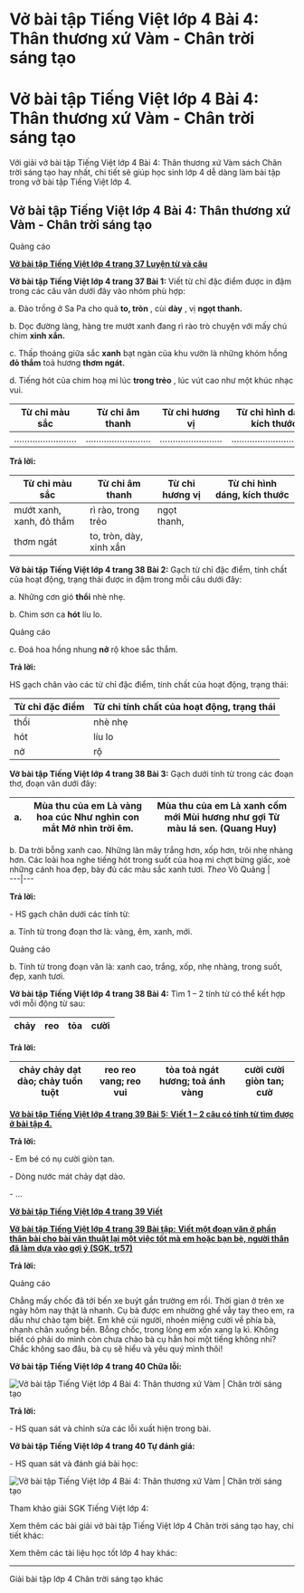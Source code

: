 # Vở bài tập Tiếng Việt lớp 4 Bài 4: Thân thương xứ Vàm - Chân trời sáng tạo

# Vở bài tập Tiếng Việt lớp 4 Bài 4: Thân thương xứ Vàm - Chân trời sáng tạo

Với giải vở bài tập Tiếng Việt lớp 4 Bài 4: Thân thương xứ Vàm sách Chân trời sáng tạo hay nhất, chi tiết sẽ giúp học sinh lớp 4 dễ dàng làm bài tập trong vở bài tập Tiếng Việt lớp 4.

## Vở bài tập Tiếng Việt lớp 4 Bài 4: Thân thương xứ Vàm - Chân trời sáng tạo

Quảng cáo

[**Vở bài tập Tiếng Việt lớp 4 trang 37 Luyện từ và câu**](https://vietjack.com/vbt-tieng-viet-4-ct/luyen-tu-va-cau-trang-37-vbt-tieng-viet-4-tap-1.jsp)

**Vở bài tập Tiếng Việt lớp 4 trang 37 Bài 1:** Viết từ chỉ đặc điểm được in đậm trong các câu văn dưới đây vào nhóm phù hợp:

a. Đào trồng ở Sa Pa cho quả **to, tròn** , cùi **dày** , vị **ngọt thanh.**

b. Dọc đường làng, hàng tre mướt xanh đang rì rào trò chuyện với mấy chú chim **xinh xắn.**

c. Thấp thoáng giữa sắc **xanh** bạt ngàn của khu vườn là những khóm hồng **đỏ thắm** toả hương **thơm ngát.**

d. Tiếng hót của chim hoạ mi lúc **trong trẻo** , lúc vút cao như một khúc nhạc vui.

**Từ chỉ màu sắc** | **Từ chỉ âm thanh** | **Từ chỉ hương vị** | **Từ chỉ hình dáng, kích thước**  
---|---|---|---  
…………………… | ……………………. | …………………… | ……………………………  
  
**Trả lời:**

**Từ chỉ màu sắc** | **Từ chỉ âm thanh** | **Từ chỉ hương vị** | **Từ chỉ hình dáng, kích thước**  
---|---|---|---  
mướt xanh, xanh, đỏ thắm | rì rào, trong trẻo | ngọt thanh,  
thơm ngát |  to, tròn, dày, xinh xắn  
  
**Vở bài tập Tiếng Việt lớp 4 trang 38 Bài 2:** Gạch từ chỉ đặc điểm, tính chất của hoạt động, trạng thái được in đậm trong mỗi câu dưới đây:

a. Những cơn gió **thổi** nhè nhẹ.

b. Chim sơn ca **hót** líu lo.

Quảng cáo

c. Đoá hoa hồng nhung **nở** rộ khoe sắc thắm.

**Trả lời:**

HS gạch chân vào các từ chỉ đặc điểm, tính chất của hoạt động, trạng thái:

**Từ chỉ đặc điểm** | **Từ chỉ tính chất của hoạt động, trạng thái**  
---|---  
thổi | nhè nhẹ  
hót | líu lo  
nở | rộ  
  
**Vở bài tập Tiếng Việt lớp 4 trang 38 Bài 3:** Gạch dưới tính từ trong các đoạn thơ, đoạn văn dưới đây:

a. |  Mùa thu của em Là vàng hoa cúc Như nghìn con mắt Mở nhìn trời êm. |  Mùa thu của em Là xanh cốm mới Mùi hương như gợi Từ màu lá sen. (Quang Huy)  
---|---|---  
  
b. Da trời bỗng xanh cao. Những làn mây trắng hơn, xốp hơn, trôi nhẹ nhàng hơn. Các loài hoa nghe tiếng hót trong suốt của hoạ mi chợt bừng giấc, xoè những cánh hoa đẹp, bày đủ các màu sắc xanh tươi. _Theo_ Võ Quảng |   
---|---  
  
**Trả lời:**

\- HS gạch chân dưới các tính từ: 

a. Tính từ trong đoạn thơ là: vàng, êm, xanh, mới.

Quảng cáo

b. Tính từ trong đoạn văn là: xanh cao, trắng, xốp, nhẹ nhàng, trong suốt, đẹp, xanh tươi.

**Vở bài tập Tiếng Việt lớp 4 trang 38 Bài 4:** Tìm 1 – 2 tính từ có thể kết hợp với mỗi động từ sau:

chảy | reo | tỏa | cười  
---|---|---|---  
  
**Trả lời:**

**chảy** chảy dạt dào; chảy tuồn tuột |  **reo** reo vang; reo vui |  **tỏa** toả ngát hương; toả ánh vàng |  **cười** cười giòn tan; cườ  
---|---|---|---  
  
[**Vở bài tập Tiếng Việt lớp 4 trang 39 Bài 5:** **Viết 1 – 2 câu có tính từ tìm được ở bài tập 4.**](https://vietjack.com/vbt-tieng-viet-4-ct/viet-1-2-cau-co-tinh-tu-tim-duoc-vm.jsp)

**Trả lời:**

\- Em bé có nụ cười giòn tan.

\- Dòng nước mát chảy dạt dào.

\- … 

[**Vở bài tập Tiếng Việt lớp 4 trang 39 Viết**](https://vietjack.com/vbt-tieng-viet-4-ct/viet-trang-39-vbt-tieng-viet-4-tap-1.jsp)

[**Vở bài tập Tiếng Việt lớp 4 trang 39 Bài tập:** **Viết một đoạn văn ở phần thân bài cho bài văn thuật lại một việc tốt mà em hoặc bạn bè, người thân đã làm dựa vào gợi ý (SGK, tr57)**](https://vietjack.com/vbt-tieng-viet-4-ct/viet-mot-doan-van-o-phan-than-bai-cho-bai-vm.jsp)

**Trả lời:**

Quảng cáo

Chẳng mấy chốc đã tới bến xe buýt gần trường em rồi. Thời gian ở trên xe ngày hôm nay thật là nhanh. Cụ bà được em nhường ghế vẫy tay theo em, ra dấu như chào tạm biệt. Em khẽ cúi người, nhoẻn miệng cười về phía bà, nhanh chân xuống bến. Bỗng chốc, trong lòng em xốn xang lạ kì. Không biết có phải do mình còn chưa chào bà cụ hẳn hoi một tiếng không nhỉ? Chắc không sao đâu, bà cụ sẽ hiểu và yêu quý mình thôi!

**Vở bài tập Tiếng Việt lớp 4 trang 40 Chữa lỗi:**

![Vở bài tập Tiếng Việt lớp 4 Bài 4: Thân thương xứ Vàm | Chân trời sáng tạo](https://vietjack.com/vbt-tieng-viet-4-ct/images/bai-4-than-thuong-xu-vam-188341.PNG)

**Trả lời:**

\- HS quan sát và chỉnh sửa các lỗi xuất hiện trong bài. 

**Vở bài tập Tiếng Việt lớp 4 trang 40 Tự đánh giá:**

\- HS quan sát và đánh giá bài học: 

![Vở bài tập Tiếng Việt lớp 4 Bài 4: Thân thương xứ Vàm | Chân trời sáng tạo](https://vietjack.com/vbt-tieng-viet-4-ct/images/bai-4-than-thuong-xu-vam-188342.PNG)

Tham khảo giải SGK Tiếng Việt lớp 4:

Xem thêm các bài giải vở bài tập Tiếng Việt lớp 4 Chân trời sáng tạo hay, chi tiết khác:

Xem thêm các tài liệu học tốt lớp 4 hay khác:

* * *

Giải bài tập lớp 4 Chân trời sáng tạo khác
